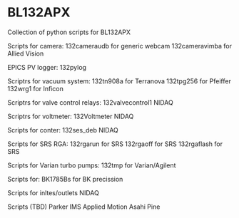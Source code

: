# BL132APX
Collection of python scripts for BL132APX

Scripts for camera:
  132cameraudb for generic webcam 
  132cameravimba for Allied Vision 
  
EPICS PV logger:
  132pylog
  
Scriptrs for vacuum system:
  132tn908a for Terranova
  132tpg256 for Pfeiffer
  132wrg1 for Inficon
  
Scriptrs for valve control relays:
  132valvecontrol1 NIDAQ
  
Scriptrs for voltmeter:
  132Voltmeter  NIDAQ
  
Scripts for conter:
  132ses_deb  NIDAQ
  
Scripts for SRS RGA:
  132rgarun  for SRS
  132rgaoff  for SRS
  132rgaflash  for SRS
  
Scripts for Varian turbo pumps:
  132tmp for Varian/Agilent

Scripts for:
  BK1785Bs for BK precission
  
Scripts for inltes/outlets
  NIDAQ
  
Scripts (TBD)
  Parker
  IMS
  Applied Motion
  Asahi
  Pine
